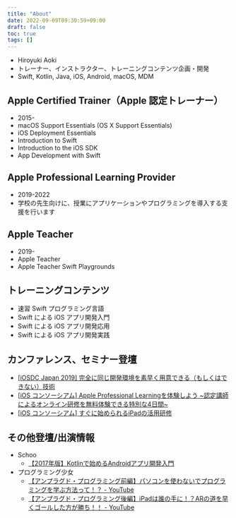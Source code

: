 ```yaml
---
title: "About"
date: 2022-09-09T09:30:59+09:00
draft: false
toc: true
tags: []
---
```


- Hiroyuki Aoki
- トレーナー、インストラクター、トレーニングコンテンツ企画・開発
- Swift, Kotlin, Java, iOS, Android, macOS, MDM

## Apple Certified Trainer（Apple 認定トレーナー）
- 2015-
- macOS Support Essentials (OS X Support Essentials)
- iOS Deployment Essentials
- Introduction to Swift
- Introduction to the iOS SDK
- App Development with Swift

## Apple Professional Learning Provider
- 2019-2022
- 学校の先生向けに、授業にアプリケーションやプログラミングを導入する支援を行います

## Apple Teacher
- 2019-
- Apple Teacher
- Apple Teacher Swift Playgrounds

## トレーニングコンテンツ
- 速習 Swift プログラミング言語
- Swift による iOS アプリ開発入門
- Swift による iOS アプリ開発応用
- Swift による iOS アプリ開発実践

## カンファレンス、セミナー登壇
- [[iOSDC Japan 2019] 完全に同じ開発環境を素早く用意できる（もしくはできない）技術](https://fortee.jp/iosdc-japan-2019/proposal/973963ea-c6b2-46aa-a15b-1b34af099c84)
- [[iOS コンソーシアム] Apple Professional Learningを体験しよう ~認定講師によるオンライン研修を無料体験できる特別な4日間~](https://giga.ios.or.jp/event/apl_gw_special/)
- [[iOS コンソーシアム] すぐに始められるiPadの活用研修](https://giga.ios.or.jp/event/ipadweek2021/)

## その他登壇/出演情報
- Schoo
    - [【2017年版】Kotlinで始めるAndroidアプリ開発入門](https://schoo.jp/class/4427)
- プログラミング少女
    - [【アンプラグド・プログラミング前編】パソコンを使わないでプログラミングを学ぶ方法って！？ - YouTube](https://www.youtube.com/watch?v=qh-4Awo9whY)
    - [【アンプラグド・プログラミング後編】iPadは誰の手に！？ARの道を早くゴールした方が勝ち！！ - YouTube](https://www.youtube.com/watch?v=VCE75M0QPMc)
